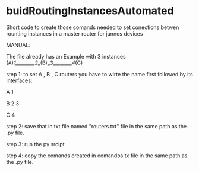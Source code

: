 # buidRoutingInstancesAutomated
Short code to create those comands needed to set conections betwen rounting instances in a master router for junnos devices


MANUAL:

The file already has an Example with 3 instances  (A)_1________2__(B)__3________4_(C)

step 1:
to set A , B , C routers you have to wirte the name first followed by its interfaces:


A 1

B 2 3 

C 4


step 2:
save that in txt file named "routers.txt" file in the same path as the .py file.

step 3:
run the py srcipt

step 4:
copy the comands created in comandos.tx file in the same path as the .py file.


